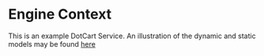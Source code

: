 # Engine Context

This is an example DotCart Service.
An illustration of the dynamic and static models may be found [here](https://miro.com/app/board/uXjVP86jX9I=/?share_link_id=933577024116)